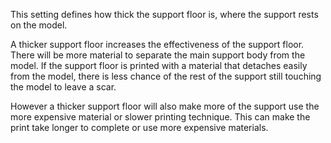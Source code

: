 This setting defines how thick the support floor is, where the support rests on the model.

A thicker support floor increases the effectiveness of the support floor. There will be more material to separate the main support body from the model. If the support floor is printed with a material that detaches easily from the model, there is less chance of the rest of the support still touching the model to leave a scar.

However a thicker support floor will also make more of the support use the more expensive material or slower printing technique. This can make the print take longer to complete or use more expensive materials.